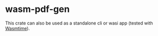 # wasm-pdf-gen

This crate can also be used as a standalone cli or wasi app (tested with [Wasmtime](https://wasmtime.dev)).
